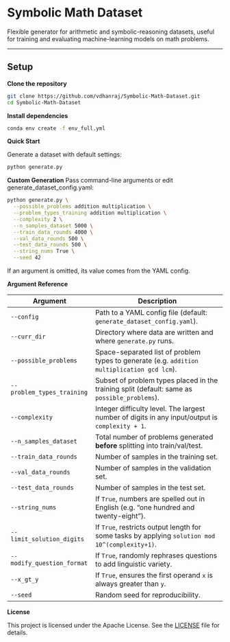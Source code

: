 # Symbolic Math Dataset

Flexible generator for arithmetic and symbolic-reasoning datasets, useful for training and evaluating machine-learning models on math problems.

---

## Setup

**Clone the repository**

   ```bash
   git clone https://github.com/vdhanraj/Symbolic-Math-Dataset.git
   cd Symbolic-Math-Dataset
   ``` 

**Install dependencies**

   ```bash
   conda env create -f env_full.yml
   ```

**Quick Start**

Generate a dataset with default settings:

```bash
python generate.py
```

**Custom Generation**
Pass command-line arguments or edit generate_dataset_config.yaml:

```bash
python generate.py \
  --possible_problems addition multiplication \
  --problem_types_training addition multiplication \
  --complexity 2 \
  --n_samples_dataset 5000 \
  --train_data_rounds 4000 \
  --val_data_rounds 500 \
  --test_data_rounds 500 \
  --string_nums True \
  --seed 42
```

If an argument is omitted, its value comes from the YAML config.

**Argument Reference**

| Argument                   | Description                                                                                     |
| -------------------------- | ----------------------------------------------------------------------------------------------- |
| `--config`                 | Path to a YAML config file (default: `generate_dataset_config.yaml`).                           |
| `--curr_dir`               | Directory where data are written and where `generate.py` runs.                                  |
| `--possible_problems`      | Space-separated list of problem types to generate (e.g. `addition multiplication gcd lcm`).     |
| `--problem_types_training` | Subset of problem types placed in the training split (default: same as `possible_problems`).    |
| `--complexity`             | Integer difficulty level. The largest number of digits in any input/output is `complexity + 1`. |
| `--n_samples_dataset`      | Total number of problems generated **before** splitting into train/val/test.                    |
| `--train_data_rounds`      | Number of samples in the training set.                                                          |
| `--val_data_rounds`        | Number of samples in the validation set.                                                        |
| `--test_data_rounds`       | Number of samples in the test set.                                                              |
| `--string_nums`            | If `True`, numbers are spelled out in English (e.g. “one hundred and twenty-eight”).            |
| `--limit_solution_digits`  | If `True`, restricts output length for some tasks by applying `solution mod 10^(complexity+1)`. |
| `--modify_question_format` | If `True`, randomly rephrases questions to add linguistic variety.                              |
| `--x_gt_y`                 | If `True`, ensures the first operand `x` is always greater than `y`.                            |
| `--seed`                   | Random seed for reproducibility.                                                                |


**License**

This project is licensed under the Apache License. See the [LICENSE](./LICENSE) file for details.



